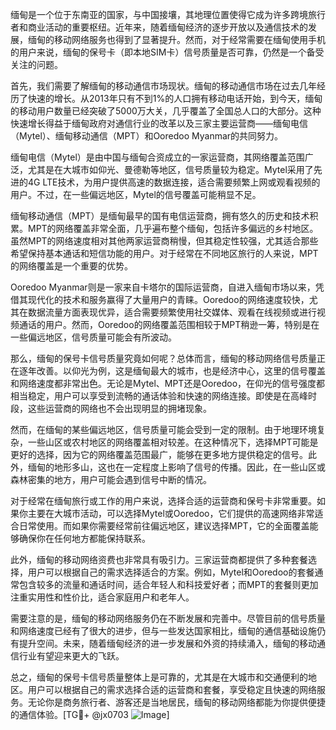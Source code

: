 缅甸是一个位于东南亚的国家，与中国接壤，其地理位置使得它成为许多跨境旅行者和商业活动的重要枢纽。近年来，随着缅甸经济的逐步开放以及通信技术的发展，缅甸的移动网络服务也得到了显著提升。然而，对于经常需要在缅甸使用手机的用户来说，缅甸的保号卡（即本地SIM卡）信号质量是否可靠，仍然是一个备受关注的问题。

首先，我们需要了解缅甸的移动通信市场现状。缅甸的移动通信市场在过去几年经历了快速的增长。从2013年只有不到1%的人口拥有移动电话开始，到今天，缅甸的移动用户数量已经突破了5000万大关，几乎覆盖了全国总人口的大部分。这种快速增长得益于缅甸政府对通信行业的改革以及三家主要运营商——缅甸电信（Mytel）、缅甸移动通信（MPT）和Ooredoo Myanmar的共同努力。

缅甸电信（Mytel）是由中国与缅甸合资成立的一家运营商，其网络覆盖范围广泛，尤其是在大城市如仰光、曼德勒等地区，信号质量较为稳定。Mytel采用了先进的4G LTE技术，为用户提供高速的数据连接，适合需要频繁上网或观看视频的用户。不过，在一些偏远地区，Mytel的信号覆盖可能稍显不足。

缅甸移动通信（MPT）是缅甸最早的国有电信运营商，拥有悠久的历史和技术积累。MPT的网络覆盖非常全面，几乎遍布整个缅甸，包括许多偏远的乡村地区。虽然MPT的网络速度相对其他两家运营商稍慢，但其稳定性较强，尤其适合那些希望保持基本通话和短信功能的用户。对于经常在不同地区旅行的人来说，MPT的网络覆盖是一个重要的优势。

Ooredoo Myanmar则是一家来自卡塔尔的国际运营商，自进入缅甸市场以来，凭借其现代化的技术和服务赢得了大量用户的青睐。Ooredoo的网络速度较快，尤其在数据流量方面表现优异，适合需要频繁使用社交媒体、观看在线视频或进行视频通话的用户。然而，Ooredoo的网络覆盖范围相较于MPT稍逊一筹，特别是在一些偏远地区，信号质量可能会有所波动。

那么，缅甸的保号卡信号质量究竟如何呢？总体而言，缅甸的移动网络信号质量正在逐年改善。以仰光为例，这是缅甸最大的城市，也是经济中心，这里的信号覆盖和网络速度都非常出色。无论是Mytel、MPT还是Ooredoo，在仰光的信号强度都相当稳定，用户可以享受到流畅的通话体验和快速的网络连接。即使是在高峰时段，这些运营商的网络也不会出现明显的拥堵现象。

然而，在缅甸的某些偏远地区，信号质量可能会受到一定的限制。由于地理环境复杂，一些山区或农村地区的网络覆盖相对较差。在这种情况下，选择MPT可能是更好的选择，因为它的网络覆盖范围最广，能够在更多地方提供稳定的信号。此外，缅甸的地形多山，这也在一定程度上影响了信号的传播。因此，在一些山区或森林密集的地方，用户可能会遇到信号中断的情况。

对于经常在缅甸旅行或工作的用户来说，选择合适的运营商和保号卡非常重要。如果你主要在大城市活动，可以选择Mytel或Ooredoo，它们提供的高速网络非常适合日常使用。而如果你需要经常前往偏远地区，建议选择MPT，它的全面覆盖能够确保你在任何地方都能保持联系。

此外，缅甸的移动网络资费也非常具有吸引力。三家运营商都提供了多种套餐选择，用户可以根据自己的需求选择适合的方案。例如，Mytel和Ooredoo的套餐通常包含较多的流量和通话时间，适合年轻人和科技爱好者；而MPT的套餐则更加注重实用性和性价比，适合家庭用户和老年人。

需要注意的是，缅甸的移动网络服务仍在不断发展和完善中。尽管目前的信号质量和网络速度已经有了很大的进步，但与一些发达国家相比，缅甸的通信基础设施仍有提升空间。未来，随着缅甸经济的进一步发展和外资的持续涌入，缅甸的移动通信行业有望迎来更大的飞跃。

总之，缅甸的保号卡信号质量整体上是可靠的，尤其是在大城市和交通便利的地区。用户可以根据自己的需求选择合适的运营商和套餐，享受稳定且快速的网络服务。无论你是商务旅行者、游客还是当地居民，缅甸的移动网络都能为你提供便捷的通信体验。[TG💪+ @jx0703 ![Image](https://github.com/user-attachments/assets/dbca1d08-cadb-493c-b0ec-ad6f7a83f270)]